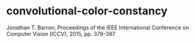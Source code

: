 # convolutional-color-constancy

Jonathan T. Barron; Proceedings of the IEEE International Conference on Computer Vision (ICCV), 2015, pp. 379-387